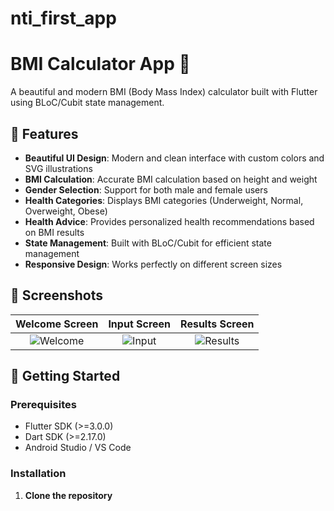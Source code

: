 # nti_first_app
# BMI Calculator App 📱

A beautiful and modern BMI (Body Mass Index) calculator built with Flutter using BLoC/Cubit state management.

## 🌟 Features

- **Beautiful UI Design**: Modern and clean interface with custom colors and SVG illustrations
- **BMI Calculation**: Accurate BMI calculation based on height and weight
- **Gender Selection**: Support for both male and female users
- **Health Categories**: Displays BMI categories (Underweight, Normal, Overweight, Obese)
- **Health Advice**: Provides personalized health recommendations based on BMI results
- **State Management**: Built with BLoC/Cubit for efficient state management
- **Responsive Design**: Works perfectly on different screen sizes

## 📱 Screenshots

| Welcome Screen | Input Screen | Results Screen |
|:--------------:|:------------:|:--------------:|
| ![Welcome]((https://github.com/Hedra-Nabil/nti__first_app/blob/main/1.jpg)) | ![Input]((https://github.com/Hedra-Nabil/nti__first_app/blob/main/2.jpg)) | ![Results]((https://github.com/Hedra-Nabil/nti__first_app/blob/main/3.jpg)) |

## 🚀 Getting Started

### Prerequisites

- Flutter SDK (>=3.0.0)
- Dart SDK (>=2.17.0)
- Android Studio / VS Code

### Installation

1. **Clone the repository**
